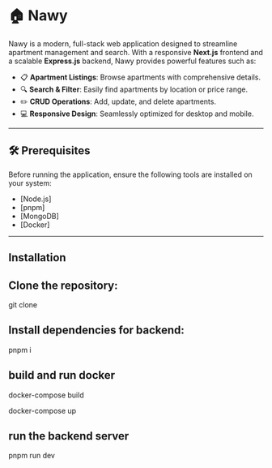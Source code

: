 # **🏠 Nawy**

Nawy is a modern, full-stack web application designed to streamline apartment management and search. With a responsive **Next.js** frontend and a scalable **Express.js** backend, Nawy provides powerful features such as:

- 📋 **Apartment Listings**: Browse apartments with comprehensive details.
- 🔍 **Search & Filter**: Easily find apartments by location or price range.
- ✏️ **CRUD Operations**: Add, update, and delete apartments.
- 💻 **Responsive Design**: Seamlessly optimized for desktop and mobile.

---

## **🛠️ Prerequisites**

Before running the application, ensure the following tools are installed on your system:

- [Node.js]
- [pnpm] 
- [MongoDB]
- [Docker]

---

## **Installation**
## **Clone the repository:**
git clone 

## **Install dependencies for backend:**
pnpm i

## **build and run docker**

docker-compose build

docker-compose up

## **run the backend server**
pnpm run dev


